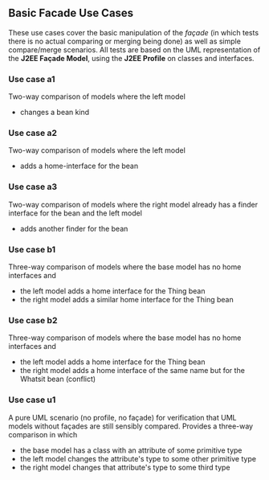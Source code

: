 ## Basic Facade Use Cases

These use cases cover the basic manipulation of the *façade* (in which tests
there is no actual comparing or merging being done) as well as simple
compare/merge scenarios.  All tests are based on the UML representation
of the **J2EE Façade Model**, using the **J2EE Profile** on classes and interfaces.

### Use case a1

Two-way comparison of models where the left model

* changes a bean kind

### Use case a2

Two-way comparison of models where the left model

* adds a home-interface for the bean

### Use case a3

Two-way comparison of models where the right model already has a finder
interface for the bean and the left model

* adds another finder for the bean

### Use case b1

Three-way comparison of models where the base model has no home interfaces
and

* the left model adds a home interface for the Thing bean
* the right model adds a similar home interface for the Thing bean

### Use case b2

Three-way comparison of models where the base model has no home interfaces
and

* the left model adds a home interface for the Thing bean
* the right model adds a home interface of the same name
but for the Whatsit bean (conflict)

### Use case u1

A pure UML scenario (no profile, no façade) for verification that UML models
without façades are still sensibly compared.  Provides a three-way comparison
in which

* the base model has a class with an attribute of some primitive type
* the left model changes the attribute's type to some other primitive type
* the right model changes that attribute's type to some third type
